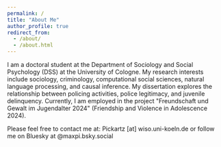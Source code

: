 ```yaml
---
permalink: /
title: "About Me"
author_profile: true
redirect_from: 
  - /about/
  - /about.html
---
```


I am a doctoral student at the Department of Sociology and Social Psychology (DSS) at the University of Cologne.
My research interests include sociology, criminology, computational social sciences, natural language processing, and causal inference.
My dissertation explores the relationship between policing activities, police legitimacy, and juvenile delinquency.
Currently, I am employed in the project "Freundschaft und Gewalt im Jugendalter 2024" (Friendship and Violence in Adolescence 2024).

Please feel free to contact me at: Pickartz [at] wiso.uni-koeln.de or follow me on Bluesky at @maxpi.bsky.social
